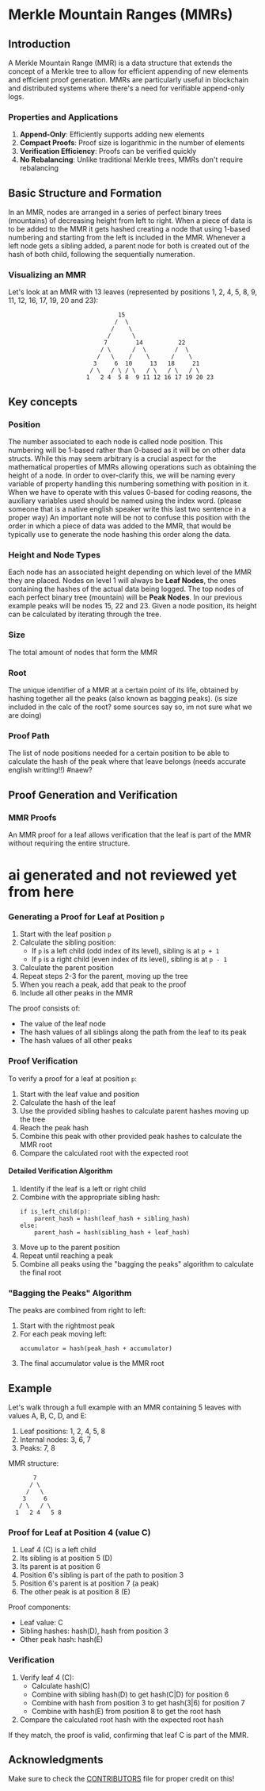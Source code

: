 # Merkle Mountain Ranges (MMRs)

## Introduction

A Merkle Mountain Range (MMR) is a data structure that extends the concept of a Merkle tree to allow for efficient appending of new elements and efficient proof generation. MMRs are particularly useful in blockchain and distributed systems where there's a need for verifiable append-only logs.

### Properties and Applications

1. **Append-Only**: Efficiently supports adding new elements
2. **Compact Proofs**: Proof size is logarithmic in the number of elements
3. **Verification Efficiency**: Proofs can be verified quickly
4. **No Rebalancing**: Unlike traditional Merkle trees, MMRs don't require rebalancing

## Basic Structure and Formation

In an MMR, nodes are arranged in a series of perfect binary trees (mountains) of decreasing height from left to right. 
When a piece of data is to be added to the MMR it gets hashed creating a node that using 1-based numbering and starting from the left is included in the MMR. Whenever a left node gets a sibling added, a parent node for both is created out of the hash of both child, following the sequentially numeration.

### Visualizing an MMR

Let's look at an MMR with 13 leaves (represented by positions 1, 2, 4, 5, 8, 9, 11, 12, 16, 17, 19, 20 and 23):

```
                               15
                              /  \
                             /    \
                            /      \
                           7        14          22
                          / \      /  \        /  \
                         /   \    /    \      /    \
                        3     6  10     13   18     21
                       / \   / \ / \   / \   / \   / \
                      1   2 4  5 8  9 11 12 16 17 19 20 23

```

## Key concepts

### Position

The number associated to each node is called node position. This numbering will be 1-based 
rather than 0-based as it will be on other data structs. While this may seem arbitrary
is a crucial aspect for the mathematical properties of MMRs allowing operations such as
obtaining the height of a node. In order to over-clarify this, we will be naming every
variable of property handling this numbering something with position in it. When we have 
to operate with this values 0-based for coding reasons, the auxiliary variables used
should be named using the index word.
(please someone that is a native english speaker write this last two sentence in a proper way)
An important note will be not to confuse this position with the order in which a piece 
of data was added to the MMR, that would be typically use to generate the node hashing 
this order along the data.

### Height and Node Types

Each node has an associated height depending on which level of the MMR they are placed.
Nodes on level 1 will always be **Leaf Nodes**, the ones containing the hashes of the actual data being logged.
The top nodes of each perfect binary tree (mountain) will be **Peak Nodes**. In our previous example peaks will be nodes 15, 22 and 23.
Given a node position, its height can be calculated by iterating through the tree.

### Size

The total amount of nodes that form the MMR

### Root

The unique identifier of a MMR at a certain point of its life, obtained by hashing together all the peaks (also known as bagging peaks).
(is size included in the calc of the root? some sources say so, im not sure what we are doing)

### Proof Path

The list of node positions needed for a certain position to be able to calculate the hash of the peak where that leave belongs
(needs accurate english writting!!) #naew?


## Proof Generation and Verification

### MMR Proofs

An MMR proof for a leaf allows verification that the leaf is part of the MMR without requiring the entire structure.

# ai generated and not reviewed yet from here
### Generating a Proof for Leaf at Position `p`

1. Start with the leaf position `p`
2. Calculate the sibling position:
   - If `p` is a left child (odd index of its level), sibling is at `p + 1`
   - If `p` is a right child (even index of its level), sibling is at `p - 1`
3. Calculate the parent position
4. Repeat steps 2-3 for the parent, moving up the tree
5. When you reach a peak, add that peak to the proof
6. Include all other peaks in the MMR

The proof consists of:
- The value of the leaf node
- The hash values of all siblings along the path from the leaf to its peak
- The hash values of all other peaks

### Proof Verification

To verify a proof for a leaf at position `p`:

1. Start with the leaf value and position
2. Calculate the hash of the leaf
3. Use the provided sibling hashes to calculate parent hashes moving up the tree
4. Reach the peak hash
5. Combine this peak with other provided peak hashes to calculate the MMR root
6. Compare the calculated root with the expected root

#### Detailed Verification Algorithm

1. Identify if the leaf is a left or right child
2. Combine with the appropriate sibling hash:
   ```
   if is_left_child(p):
       parent_hash = hash(leaf_hash + sibling_hash)
   else:
       parent_hash = hash(sibling_hash + leaf_hash)
   ```
3. Move up to the parent position
4. Repeat until reaching a peak
5. Combine all peaks using the "bagging the peaks" algorithm to calculate the final root

### "Bagging the Peaks" Algorithm

The peaks are combined from right to left:
1. Start with the rightmost peak
2. For each peak moving left:
   ```
   accumulator = hash(peak_hash + accumulator)
   ```
3. The final accumulator value is the MMR root

## Example

Let's walk through a full example with an MMR containing 5 leaves with values A, B, C, D, and E:

1. Leaf positions: 1, 2, 4, 5, 8
2. Internal nodes: 3, 6, 7
3. Peaks: 7, 8

MMR structure:
```
       7
      / \
     /   \
    3     6
   / \   / \
  1   2 4   5 8
```
### Proof for Leaf at Position 4 (value C)

1. Leaf 4 (C) is a left child
2. Its sibling is at position 5 (D)
3. Its parent is at position 6
4. Position 6's sibling is part of the path to position 3
5. Position 6's parent is at position 7 (a peak)
6. The other peak is at position 8 (E)

Proof components:
- Leaf value: C
- Sibling hashes: hash(D), hash from position 3
- Other peak hash: hash(E)

### Verification

1. Verify leaf 4 (C):
   - Calculate hash(C)
   - Combine with sibling hash(D) to get hash(C|D) for position 6
   - Combine with hash from position 3 to get hash(3|6) for position 7
   - Combine with hash(E) from position 8 to get the root hash
2. Compare the calculated root hash with the expected root hash

If they match, the proof is valid, confirming that leaf C is part of the MMR.

## Acknowledgments

Make sure to check the [CONTRIBUTORS](./CONTRIBUTORS) file for proper credit on this!
